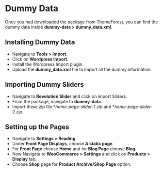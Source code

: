 # Dummy Data

Once you had downloaded the package from ThemeForest, you can find the dummy data inside **dummy-data > dummy_data.xml**.

## Installing Dummy Data

* Navigate to **Tools > Import**.
* Click on **Wordpress Import**.
* Install the Wordpress Import plugin.
* Upload the **dummy_data.xml** file to import all the dummy information.


## Importing Dummy Sliders
* Navigate to **Revolution Slider** and click on import Sliders.
* From the package, navigate to **dummy-data**.
* Import these zip file **home-page-slider-1.zip* and **home-page-slider-2.zip*.


## Setting up the Pages

* Navigate to **Settings > Reading**.
* Under **Front Page Displays**, choose **A static page**.
* For **Front Page** choose **Home** and for **Blog Page** choose **Blog**.
* Now Navigate to **WooCommerce > Settings** and click on **Products > Display** tab.
* Choose **Shop** page for **Product Archive/Shop Page** option.
